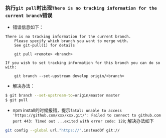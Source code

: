 
### 执行``git pull``时出现``There is no tracking information for the current branch``错误
- 错误信息如下：
```
There is no tracking information for the current branch.
    Please specify which branch you want to merge with.
    See git-pull(1) for details

    git pull <remote> <branch>

If you wish to set tracking information for this branch you can do so with:

    git branch --set-upstream develop origin/<branch>
```
- 解决办法：
```bash
$ git branch --set-upstream-to=origin/master master
$ git pull
```

- npm install的时候报错，提示`fatal: unable to access 'https://github.com/xxx/xxx.git/': Failed to connect to github.com port 443: Timed out ...exited with error code: 128`; 解决办法如下
```bash
git config --global url."https://".insteadOf git://
```